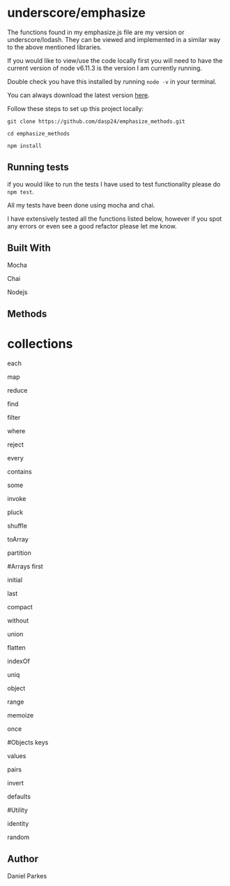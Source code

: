 # underscore/emphasize
The functions found in my emphasize.js file are my version or underscore/lodash. They can be viewed and implemented in a similar way to the above mentioned libraries.

If you would like to view/use the code locally first you will need to have the current version of node v6.11.3 is the version I am currently running.

Double check you have this installed by running ``node -v`` in your terminal.

You can always download the latest version <a href="https://nodejs.org/en/download/">here</a>.

Follow these steps to set up this project locally:

`git clone https://github.com/dasp24/emphasize_methods.git`

`cd emphasize_methods`

`npm install`


## Running tests

if you would like to run the tests I have used to test functionality please do ``npm test``.

All my tests have been done using mocha and chai.

I have extensively tested all the functions listed below, however if you spot any errors or even see a good refactor please let me know. 

## Built With
Mocha

Chai

Nodejs

## Methods
# collections
each

map

reduce

find

filter

where

reject

every

contains

some

invoke

pluck

shuffle

toArray

partition

#Arrays
first 

initial

last 

compact 

without 

union

flatten 

indexOf

uniq

object

range

memoize

once

#Objects
keys

values

pairs

invert

defaults

#Utility

identity

random

## Author
Daniel Parkes

